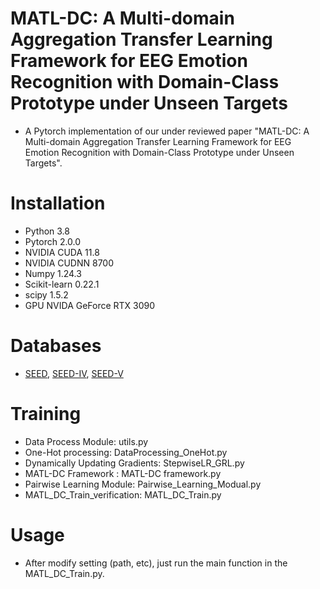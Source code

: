 # MATL-DC: A Multi-domain Aggregation Transfer Learning Framework for EEG Emotion Recognition with Domain-Class Prototype under Unseen Targets 
*   A Pytorch implementation of our under reviewed paper "MATL-DC: A Multi-domain Aggregation Transfer Learning Framework for EEG Emotion Recognition with Domain-Class Prototype under Unseen Targets".
# Installation
*   Python 3.8
*   Pytorch 2.0.0
*   NVIDIA CUDA 11.8
*   NVIDIA CUDNN 8700
*   Numpy 1.24.3
*   Scikit-learn 0.22.1
*   scipy 1.5.2 
*   GPU NVIDA GeForce RTX 3090
# Databases
*   [SEED](https://bcmi.sjtu.edu.cn/~seed/index.html ""), [SEED-IV](https://bcmi.sjtu.edu.cn/~seed/seed-iv.html ""), [SEED-V](https://bcmi.sjtu.edu.cn/~seed/seed-v.html "") 
# Training
*   Data Process Module: utils.py
*   One-Hot processing: DataProcessing_OneHot.py
*   Dynamically Updating Gradients: StepwiseLR_GRL.py
*   MATL-DC Framework : MATL-DC framework.py
*   Pairwise Learning Module: Pairwise_Learning_Modual.py 
*   MATL_DC_Train_verification: MATL_DC_Train.py

# Usage
*   After modify setting (path, etc), just run the main function in the MATL_DC_Train.py.
